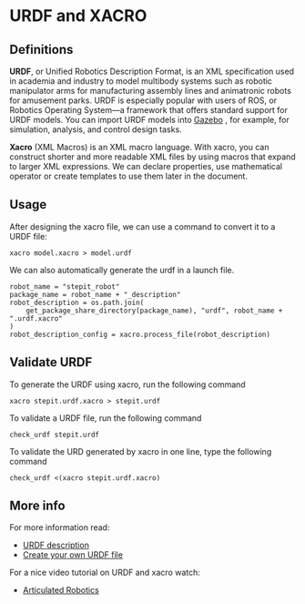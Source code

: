 # URDF and XACRO

## Definitions

**URDF**, or Unified Robotics Description Format, is an XML specification used in academia and industry to model multibody systems such as robotic manipulator arms for manufacturing assembly lines and animatronic robots for amusement parks. URDF is especially popular with users of ROS, or Robotics Operating System—a framework that offers standard support for URDF models. You can import URDF models into [Gazebo](https://gazebosim.org/home) , for example, for simulation, analysis, and control design tasks.

**Xacro** (XML Macros) is an XML macro language. With xacro, you can construct shorter and more readable XML files by using macros that expand to larger XML expressions. We can declare properties, use mathematical operator or create templates to use them later in the document.

## Usage

After designing the xacro file, we can use a command to convert it to a URDF file:

`xacro model.xacro > model.urdf`

We can also automatically generate the urdf in a launch file.

```
robot_name = "stepit_robot"
package_name = robot_name + "_description"
robot_description = os.path.join(
    get_package_share_directory(package_name), "urdf", robot_name + ".urdf.xacro"
)
robot_description_config = xacro.process_file(robot_description)
```

## Validate URDF

To generate the URDF using xacro, run the following command

`xacro stepit.urdf.xacro > stepit.urdf`

To validate a URDF file, run the following command

`check_urdf stepit.urdf`

To validate the URD generated by xacro in one line, type the following command

`check_urdf <(xacro stepit.urdf.xacro)`

## More info

For more information read:

- [URDF description](https://docs.ros.org/en/humble/Tutorials/Intermediate/URDF/URDF-Main.html)
- [Create your own URDF file](http://wiki.ros.org/urdf/Tutorials/Create%20your%20own%20urdf%20file)

For a nice video tutorial on URDF and xacro watch:

- [Articulated Robotics
  ](https://www.youtube.com/watch?v=CwdbsvcpOHM)
